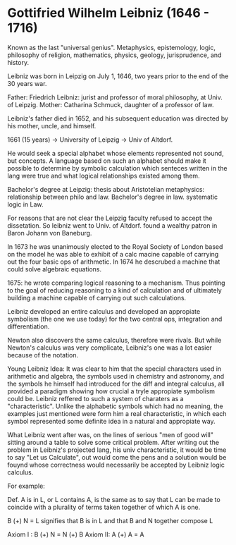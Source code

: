 # Gottifried Wilhelm Leibniz (1646 - 1716)

Known as the last "universal genius". Metaphysics, epistemology, logic, philosophy of religion,
mathematics, physics, geology, jurisprudence, and history.

Leibniz was born in Leipzig on July 1, 1646, two years prior to the end of the 30 years war.

Father: Friedrich Leibniz: jurist and professor of moral philosophy,
at Univ. of Leipzig.
Mother: Catharina Schmuck, daughter of a professor of law.

Leibniz's father died in 1652, and his subsequent education was directed by
his mother, uncle, and himself.

1661 (15 years) -> University of Leipzig -> Univ of Altdorf.

He would seek a special alphabet whose elements represented not sound, but
concepts. A language based on such an alphabet should make it
possible to determine by symbolic calculation which senteces written in the lang
were true and what logical relationships existed 
among them.

Bachelor's degree at Leipzig: thesis about Aristotelian metaphysics: relationship between philo and law.
Bachelor's degree in law. systematic logic in Law.

For reasons that are not clear the Leipzig faculty refused
to accept the dissetation. So leibniz went to Univ. of Altdorf.
found a wealthy patron in Baron Johann von Baneburg.

In 1673 he was unanimously elected to the Royal Society of
London based on the model he was able to exhibit of a calc macine
capable of carrying out the four basic ops of arithmetic.
In 1674 he descrubed a machine that could solve algebraic equations.

1675: he wrote comparing logical reasoning to a mechanism. Thus
pointing to the goal of reducing reasoning to a kind of
calculation and of ultimately building a machine capable
of carrying out such calculations.

Leibniz developed an entire calculus and developed an appropiate symbolism
(the one we use today) for the two central ops, integration and differentiation.

Newton also discovers the same calculus, therefore were rivals. But while
Newton's calculus was very complicate, Leibniz's one was a lot easier because
of the notation.

Young Leibniz Idea: It was clear to him that the special characters
used in arithmetic and algebra, the symbols used in chemistry and astronomy,
and the symbols he himself had introduced for the diff and integral calculus, all provided
a paradigm showing how crucial a tryle appropiate symbolism could be.
Leibniz reffered to such a system of charaters as a "characteristic". 
Unlike the alphabetic symbols which had no meaning, the examples
just mentioned were form him a real characteristic,
in which each symbol represented some definite idea in a natural
and appropiate way.

What Leibniz went after was, on the lines of serious "men of good will"
sitting around a table to solve some critical problem. After writing
out the problem in Leibniz's projected lang, his univ characteristic,
it would be time to say "Let us Calculate", out would come the pens
and a solution would be fouynd whose correctness would necessarily be accepted
by Leibniz logic calculus.

For example:

Def. A is in L, or L contains A, is the same as to say that
L can be made to coincide with a plurality of terms
taken together of which A is one.

B (+) N = L  signifies that B is in L and that B and N together compose L

Axiom I : B (+) N = N (+) B
Axiom II: A (+) A = A
